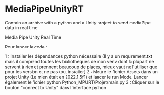 # MediaPipeUnityRT
Contain an archive with a python and a Unity project to send mediaPipe data in real time

Media Pipe Unity Real Time 

Pour lancer le code : 

1 : Installer les dépendances python nécessaire (Il y a un requirement.txt mais il comprend toutes les bibliothèques de mon venv
   dont la plupart ne servent à rien et prennent beaucoup de places, mieux vaut ne l'utiliser que pour les version et ne pas tout installer)
2 : Mettre le fichier Assets dans un projet Unity (Le mien était en 2022.1.5f1) et lancer le run Mode. Lancer également le
  fichier python Python_MPURT/Projet/main.py 
3 : Cliquer sur le bouton "connect to Unity" dans l'interface python 
